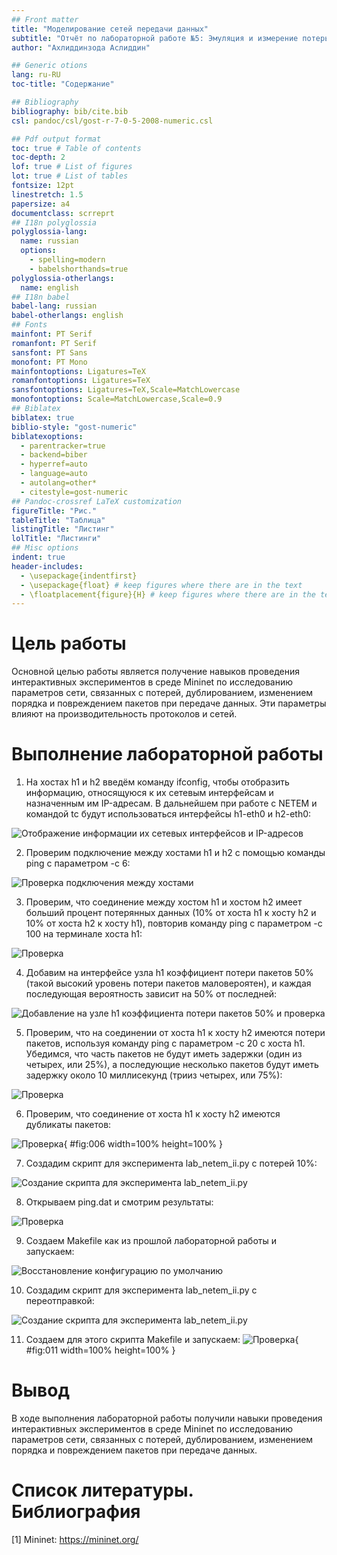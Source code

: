 ```yaml
---
## Front matter
title: "Моделирование сетей передачи данных"
subtitle: "Отчёт по лабораторной работе №5: Эмуляция и измерение потерь пакетов в глобальных сетях"
author: "Ахлиддинзода Аслиддин"

## Generic otions
lang: ru-RU
toc-title: "Содержание"

## Bibliography
bibliography: bib/cite.bib
csl: pandoc/csl/gost-r-7-0-5-2008-numeric.csl

## Pdf output format
toc: true # Table of contents
toc-depth: 2
lof: true # List of figures
lot: true # List of tables
fontsize: 12pt
linestretch: 1.5
papersize: a4
documentclass: scrreprt
## I18n polyglossia
polyglossia-lang:
  name: russian
  options:
	- spelling=modern
	- babelshorthands=true
polyglossia-otherlangs:
  name: english
## I18n babel
babel-lang: russian
babel-otherlangs: english
## Fonts
mainfont: PT Serif
romanfont: PT Serif
sansfont: PT Sans
monofont: PT Mono
mainfontoptions: Ligatures=TeX
romanfontoptions: Ligatures=TeX
sansfontoptions: Ligatures=TeX,Scale=MatchLowercase
monofontoptions: Scale=MatchLowercase,Scale=0.9
## Biblatex
biblatex: true
biblio-style: "gost-numeric"
biblatexoptions:
  - parentracker=true
  - backend=biber
  - hyperref=auto
  - language=auto
  - autolang=other*
  - citestyle=gost-numeric
## Pandoc-crossref LaTeX customization
figureTitle: "Рис."
tableTitle: "Таблица"
listingTitle: "Листинг"
lolTitle: "Листинги"
## Misc options
indent: true
header-includes:
  - \usepackage{indentfirst}
  - \usepackage{float} # keep figures where there are in the text
  - \floatplacement{figure}{H} # keep figures where there are in the text
---
```

# Цель работы

Основной целью работы является получение навыков проведения интерактивных экспериментов в среде Mininet по исследованию параметров сети, связанных с потерей, дублированием, изменением порядка и повреждением пакетов при передаче данных. Эти параметры влияют на производительность протоколов и сетей.

# Выполнение лабораторной работы

1. На хостах h1 и h2 введём команду ifconfig, чтобы отобразить информацию, относящуюся к их сетевым интерфейсам и назначенным им IP-адресам. В дальнейшем при работе с NETEM и командой tc будут использоваться интерфейсы h1-eth0 и h2-eth0:

![Отображение информации их сетевых интерфейсов и IP-адресов](image/1.PNG)

2. Проверим подключение между хостами h1 и h2 с помощью команды ping с параметром -c 6:

![Проверка подключения между хостами](image/2.PNG)

3.  Проверим, что соединение между хостом h1 и хостом h2 имеет больший процент потерянных данных (10% от хоста h1 к хосту h2 и 10% от хоста h2 к хосту h1), повторив команду ping с параметром -c 100 на терминале хоста h1:

![Проверка](image/3.PNG)

4. Добавим на интерфейсе узла h1 коэффициент потери пакетов 50% (такой высокий уровень потери пакетов маловероятен), и каждая последующая вероятность зависит на 50% от последней:

![Добавление на узле h1 коэффициента потери пакетов 50% и проверка](image/4.PNG)

5. Проверим, что на соединении от хоста h1 к хосту h2 имеются потери пакетов, используя команду ping с параметром -c 20 с хоста h1. Убедимся, что часть пакетов не будут иметь задержки (один из четырех, или 25%), а последующие несколько пакетов будут иметь задержку около 10 миллисекунд (трииз четырех, или 75%):

![Проверка](image/5.PNG)

6. Проверим, что соединение от хоста h1 к хосту h2 имеются дубликаты пакетов:

![Проверка](image/6.PNG){ #fig:006 width=100% height=100% }

7. Создадим скрипт для эксперимента lab_netem_ii.py с потерей 10%:

![Создание скрипта для эксперимента lab_netem_ii.py](image/7.PNG)

8. Открываем ping.dat и смотрим результаты:

![Проверка](image/8.PNG)

9. Создаем Makefile как из прошлой лабораторной работы и запускаем:

![Восстановление конфигурацию по умолчанию](image/9.PNG)

10. Создадим скрипт для эксперимента lab_netem_ii.py с переотправкой:

![Создание скрипта для эксперимента lab_netem_ii.py](image/10.PNG)

11. Создаем для этого скрипта Makefile и запускаем:
![Проверка](image/11.PNG){ #fig:011 width=100% height=100% }

# Вывод

В ходе выполнения лабораторной работы получили навыки проведения интерактивных экспериментов в среде Mininet по исследованию параметров сети, связанных с потерей, дублированием, изменением порядка и повреждением пакетов при передаче данных.

# Список литературы. Библиография

[1] Mininet: https://mininet.org/